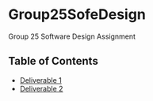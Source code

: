 # Group25SofeDesign
Group 25 Software Design Assignment 
## Table of Contents
* [Deliverable 1](https://github.com/YehchanPark/Group25FinalProject/blob/main/Deliverable%201/Deliverable%201%20%E2%80%93%20Project%20proposal.pdf)
* [Deliverable 2](https://github.com/YehchanPark/Group25FinalProject/blob/main/Deliverable%202/Deliverable%202%20%E2%80%93%20Project%20progress%20report.pdf)